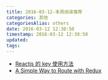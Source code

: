```yaml
---
title: 2016-03-12-本周阅读推荐
categories: 其他
categoriesAlias: others
date: 2016-03-12 12:38:50
timestamp: 2016-03-12 12:38:50
updated:
tags:
---
```


- [Reactjs 的 key 使用方法](http://jamestw.logdown.com/posts/258358-react-key-usage)
- [A Simple Way to Route with Redux](http://jlongster.com/A-Simple-Way-to-Route-with-Redux)
